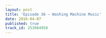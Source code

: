```yaml
---
layout: post
title: 'Episode 36 – Washing Machine Music'
date: 2016-04-07
published: true
track_id: 253984958
---
```

<div class='list post-player' track='{{page.track_id}}'></div>